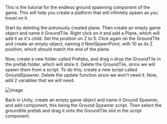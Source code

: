 This is the tutorial for the endless ground spawning component of the game. This will help you create a platform that will infinitely spawn as you travel on it.

Start by deleting the previously created plane. Then create an empty game object and name it GroundTile. 
Right click on it and add a Plane, which will add it as it's child. Set the position on Z to 5.
Click again on the GroundTile and create an empty object, naming it NextSpawnPoint, with 10 as its Z position, which should match the end of the plane.

Now, create a new folder called Prefabs, and drag n drop the GroundTile in the prefab folder, which will store it.
Delete the GroundTile, since we will spawn them from a script. To do this, create a new script called GroundSpawner.
Delete the update function since we won't need it.
Now, add 2 variables that we will need.

![image](https://github.com/mihxi/RunnerGame/assets/146852911/b262f7f0-d257-4558-9bfe-8955da84afe1)

Back in Unity, create an empty game object and name it Ground Spawner, and add component, this being the Ground Spawner script. Then select the groundtile prefab and drag it onto the GroundTile slot in the script component. 


